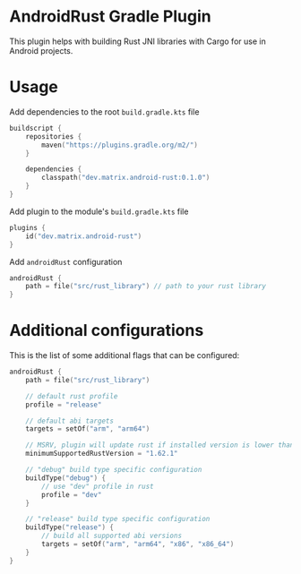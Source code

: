 # AndroidRust Gradle Plugin

This plugin helps with building Rust JNI libraries with Cargo for use in Android projects.

# Usage

Add dependencies to the root `build.gradle.kts` file

```kotlin
buildscript {
    repositories {
        maven("https://plugins.gradle.org/m2/")
    }

    dependencies {
        classpath("dev.matrix.android-rust:0.1.0")
    }
}
```

Add plugin to the module's `build.gradle.kts` file

```kotlin
plugins {
    id("dev.matrix.android-rust")
}
```

Add `androidRust` configuration

```kotlin
androidRust {
    path = file("src/rust_library") // path to your rust library
}
```

# Additional configurations

This is the list of some additional flags that can be configured:

```kotlin
androidRust {
    path = file("src/rust_library")

    // default rust profile
    profile = "release"

    // default abi targets
    targets = setOf("arm", "arm64")

    // MSRV, plugin will update rust if installed version is lower than requested
    minimumSupportedRustVersion = "1.62.1"

    // "debug" build type specific configuration
    buildType("debug") {
        // use "dev" profile in rust
        profile = "dev"
    }

    // "release" build type specific configuration
    buildType("release") {
        // build all supported abi versions
        targets = setOf("arm", "arm64", "x86", "x86_64")
    }
}
```

